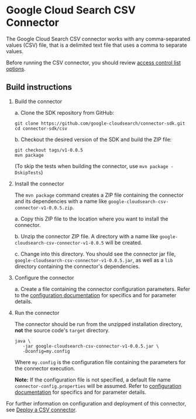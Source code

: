 # Google Cloud Search CSV Connector

The Google Cloud Search CSV connector works with any comma-separated values (CSV) file, that is a
delimited text file that uses a comma to separate values.

Before running the CSV connector, you should review [access control list options](https://developers.google.com/cloud-search/docs/guides/csv-connector#9_specify_access_control_list_acl_options).


## Build instructions

1. Build the connector

   a. Clone the SDK repository from GitHub:
      ```
      git clone https://github.com/google-cloudsearch/connector-sdk.git
      cd connector-sdk/csv
      ```

   b. Checkout the desired version of the SDK and build the ZIP file:
      ```
      git checkout tags/v1-0.0.5
      mvn package
      ```
      (To skip the tests when building the connector, use `mvn package -DskipTests`)


2. Install the connector

   The `mvn package` command creates a ZIP file containing the
   connector and its dependencies with a name like
   `google-cloudsearch-csv-connector-v1-0.0.5.zip`.

   a. Copy this ZIP file to the location where you want to install the connector.

   b. Unzip the connector ZIP file. A directory with a name like
      `google-cloudsearch-csv-connector-v1-0.0.5` will be created.

   c. Change into this directory. You should see the connector jar file,
      `google-cloudsearch-csv-connector-v1-0.0.5.jar`, as well as a `lib`
      directory containing the connector's dependencies.


3. Configure the connector

   a. Create a file containing the connector configuration parameters. Refer to the
   [configuration documentation](https://developers.google.com/cloud-search/docs/guides/csv-connector#2_specify_the_csv_connector_configuration)
   for specifics and for parameter details.


4. Run the connector

   The connector should be run from the unzipped installation directory, **not** the source
   code's `target` directory.

   ```
   java \
      -jar google-cloudsearch-csv-connector-v1-0.0.5.jar \
      -Dconfig=my.config
   ```

   Where `my.config` is the configuration file containing the parameters for the connector
   execution.

   **Note:** If the configuration file is not specified, a default file name
   `connector-config.properties` will be assumed. Refer to
   [configuration documentation](https://developers.google.com/cloud-search/docs/guides/csv-connector#specify-configuration)
   for specifics and for parameter details.

For further information on configuration and deployment of this connector, see
[Deploy a CSV connector](https://developers.google.com/cloud-search/docs/guides/csv-connector).
